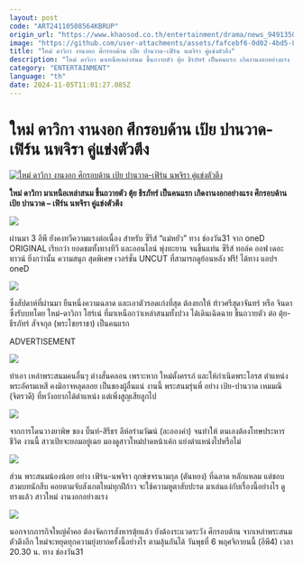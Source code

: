 ```yaml
---
layout: post
code: "ART24110508564KBRUP"
origin_url: "https://www.khaosod.co.th/entertainment/drama/news_9491350"
image: "https://github.com/user-attachments/assets/fafcebf6-0d02-4bd5-8cfb-9cfc779ba8d2"
title: "ใหม่ ดาวิกา งานงอก ศึกรอบด้าน เป้ย ปานวาด-เฟิร์น นพจิรา คู่แข่งตัวตึง"
description: "ใหม่ ดาวิกา มาเหนือเหล่าสนม ขึ้นถวายตัว ตุ้ย ธีรภัทร์ เป็นคนแรก เกิดงานงอกอย่างแรง ศึกรอบด้าน เป้ย ปานวาด - เฟิร์น นพจิรา คู่แข่งตัวตึง"
category: "ENTERTAINMENT"
language: "th"
date: 2024-11-05T11:01:27.085Z
---
```


# ใหม่ ดาวิกา งานงอก ศึกรอบด้าน เป้ย ปานวาด-เฟิร์น นพจิรา คู่แข่งตัวตึง

[![ใหม่ ดาวิกา งานงอก ศึกรอบด้าน เป้ย ปานวาด-เฟิร์น นพจิรา คู่แข่งตัวตึง](https://www.khaosod.co.th/wpapp/uploads/2024/11/ปกขาว4คำ-เส้น-6.jpg "ใหม่ ดาวิกา งานงอก ศึกรอบด้าน เป้ย ปานวาด-เฟิร์น นพจิรา คู่แข่งตัวตึง")](https://www.khaosod.co.th/wpapp/uploads/2024/11/ปกขาว4คำ-เส้น-6.jpg)

**ใหม่ ดาวิกา มาเหนือเหล่าสนม ขึ้นถวายตัว ตุ้ย ธีรภัทร์ เป็นคนแรก เกิดงานงอกอย่างแรง ศึกรอบด้าน เป้ย ปานวาด – เฟิร์น นพจิรา คู่แข่งตัวตึง**

![](https://www.khaosod.co.th/wpapp/uploads/2024/11/01-6-696x464.jpg)



ผ่านมา 3 อีพี ยังคงทวีความแรงต่อเนื่อง สำหรับ ซีรีส์ “แม่หยัว” ทาง ช่องวัน31 จาก oneD ORIGINAL เรียกว่า ยอดชมทั้งทางทีวี และออนไลน์ พุ่งทะยาน จนขึ้นแท่น ซีรีส์ ทอล์ค ออฟ เดอะ ทาวน์ ยิ่งกว่านั้น ความสนุก สุดพิเศษ เวอร์ชั่น UNCUT ที่สามารถดูย้อนหลัง ฟรี! ได้ทาง แอปฯ oneD

![](https://www.khaosod.co.th/wpapp/uploads/2024/11/02-4-696x464.jpg)

ซึ่งสัปดาห์ที่ผ่านมา ยืนหนึ่งความฉลาด และเอาตัวรอดเก่งที่สุด ต้องยกให้ ท้าวศรีสุดาจันทร์ หรือ จินดา ซึ่งรับบทโดย ใหม่-ดาวิกา โฮร์เน่ ที่มาเหนือกว่าเหล่าสนมทั้งปวง ได้เดินเฉิดฉาย ขึ้นถวายตัว ต่อ ตุ้ย-ธีรภัทร์ สัจจกุล (พระไชยราชา) เป็นคนแรก

ADVERTISEMENT

![](https://www.khaosod.co.th/wpapp/uploads/2024/11/S__16449583-696x464.jpg)

ทำเอา เหล่าพระสนมคนอื่นๆ ต่างสั่นคลอน เพราะหาก ใหม่ตั้งครรภ์ และให้กำเนิดพระโอรส ตำแหน่ง พระอัครมเหสี คงมิอาจหลุดลอย เป็นของผู้อื่นแน่ งานนี้ พระสนมรุ่นพี่ อย่าง เป้ย-ปานวาด เหมมณี (จิตรวดี) ที่หวังอยากได้ตำแหน่ง แต่เพิ่งสูญเสียลูกไป

![](https://www.khaosod.co.th/wpapp/uploads/2024/11/S__15876209_0-696x415.jpg)

จากการโดนวางยาพิษ ของ บิ๊นท์-สิรีธร ลีห์อร่ามวัฒน์ (ละอองคำ) จนทำให้ ตนเองต้องโทษประหารชีวิต งานนี้ สาวเป้ยจะยอมอยู่เฉย มองดูสาวใหม่ปาดหน้าเค้ก แย่งตำแหน่งไปหรือไม่

![](https://www.khaosod.co.th/wpapp/uploads/2024/11/S__16449586-696x464.jpg)

ส่วน พระสนมน้องน้อย อย่าง เฟิร์น-นพจิรา ฤกษ์ขจรนามกุล (ตันหยง) ที่ฉลาด หลักแหลม แต่ชอบสวมบทนักสืบ คอยตามจับสังเกตใหม่ทุกฝีก้าว จะใช้ความหูตาสับปะรด มาเล่นแง่กับเรื่องนี้อย่างไร ดูทรงแล้ว สาวใหม่ งานงอกอย่างแรง

![](https://www.khaosod.co.th/wpapp/uploads/2024/11/001-696x667.jpg)

นอกจากภารกิจใหญ่ค้ำคอ ต้องจัดการสังหารตุ้ยแล้ว ยังต้องระแวดระวัง ศึกรอบด้าน จากเหล่าพระสนมตัวตึงอีก ใหม่จะหยุดทุกความยุ่งยากครั้งนี้อย่างไร ตามลุ้นกันได้ วันพุธที่ 6 พฤศจิกายนนี้ (อีพี4) เวลา 20.30 น. ทาง ช่องวัน31